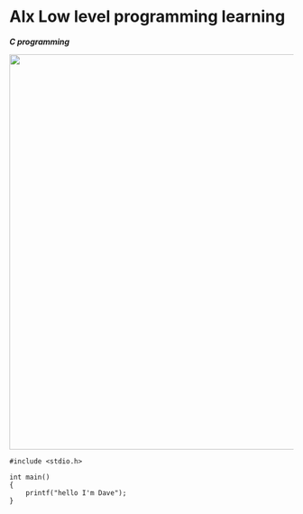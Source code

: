 # Alx Low level programming learning

***C programming***

<img align=center width=700 src="https://gyanchautari.com/wp-content/uploads/2021/07/Intruduction-and-Feature-of-C-Programming.png"/>



```
#include <stdio.h>

int main()
{
    printf("hello I'm Dave");
}
```
